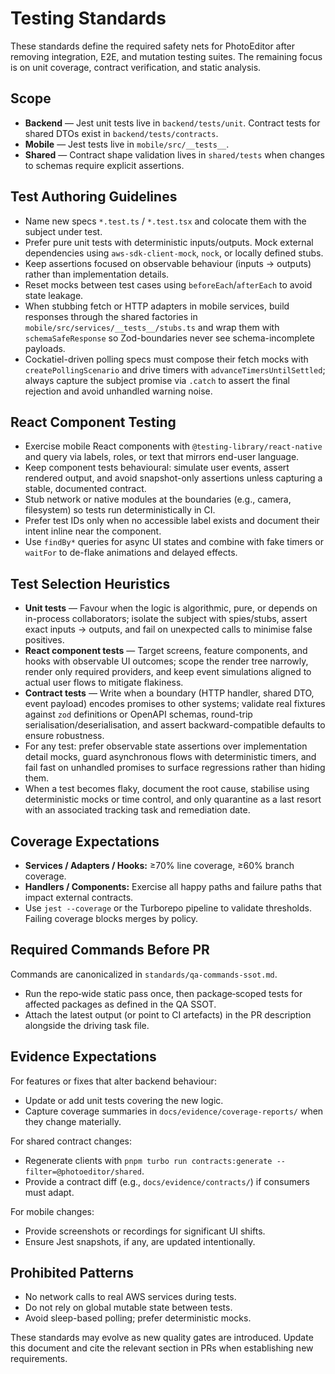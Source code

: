 # Testing Standards

These standards define the required safety nets for PhotoEditor after removing integration, E2E, and mutation testing suites. The remaining focus is on unit coverage, contract verification, and static analysis.

## Scope

- **Backend** — Jest unit tests live in `backend/tests/unit`. Contract tests for shared DTOs exist in `backend/tests/contracts`.
- **Mobile** — Jest tests live in `mobile/src/__tests__`.
- **Shared** — Contract shape validation lives in `shared/tests` when changes to schemas require explicit assertions.

## Test Authoring Guidelines

- Name new specs `*.test.ts` / `*.test.tsx` and colocate them with the subject under test.
- Prefer pure unit tests with deterministic inputs/outputs. Mock external dependencies using `aws-sdk-client-mock`, `nock`, or locally defined stubs.
- Keep assertions focused on observable behaviour (inputs → outputs) rather than implementation details.
- Reset mocks between test cases using `beforeEach`/`afterEach` to avoid state leakage.
- When stubbing fetch or HTTP adapters in mobile services, build responses through the shared factories in `mobile/src/services/__tests__/stubs.ts` and wrap them with `schemaSafeResponse` so Zod-boundaries never see schema-incomplete payloads.
- Cockatiel-driven polling specs must compose their fetch mocks with `createPollingScenario` and drive timers with `advanceTimersUntilSettled`; always capture the subject promise via `.catch` to assert the final rejection and avoid unhandled warning noise.

## React Component Testing

- Exercise mobile React components with `@testing-library/react-native` and query via labels, roles, or text that mirrors end-user language.
- Keep component tests behavioural: simulate user events, assert rendered output, and avoid snapshot-only assertions unless capturing a stable, documented contract.
- Stub network or native modules at the boundaries (e.g., camera, filesystem) so tests run deterministically in CI.
- Prefer test IDs only when no accessible label exists and document their intent inline near the component.
- Use `findBy*` queries for async UI states and combine with fake timers or `waitFor` to de-flake animations and delayed effects.

## Test Selection Heuristics

- **Unit tests** — Favour when the logic is algorithmic, pure, or depends on in-process collaborators; isolate the subject with spies/stubs, assert exact inputs → outputs, and fail on unexpected calls to minimise false positives.
- **React component tests** — Target screens, feature components, and hooks with observable UI outcomes; scope the render tree narrowly, render only required providers, and keep event simulations aligned to actual user flows to mitigate flakiness.
- **Contract tests** — Write when a boundary (HTTP handler, shared DTO, event payload) encodes promises to other systems; validate real fixtures against `zod` definitions or OpenAPI schemas, round-trip serialisation/deserialisation, and assert backward-compatible defaults to ensure robustness.
- For any test: prefer observable state assertions over implementation detail mocks, guard asynchronous flows with deterministic timers, and fail fast on unhandled promises to surface regressions rather than hiding them.
- When a test becomes flaky, document the root cause, stabilise using deterministic mocks or time control, and only quarantine as a last resort with an associated tracking task and remediation date.

## Coverage Expectations

- **Services / Adapters / Hooks:** ≥70% line coverage, ≥60% branch coverage.
- **Handlers / Components:** Exercise all happy paths and failure paths that impact external contracts.
- Use `jest --coverage` or the Turborepo pipeline to validate thresholds. Failing coverage blocks merges by policy.

## Required Commands Before PR

Commands are canonicalized in `standards/qa-commands-ssot.md`.
- Run the repo‑wide static pass once, then package‑scoped tests for affected packages as defined in the QA SSOT.
- Attach the latest output (or point to CI artefacts) in the PR description alongside the driving task file.

## Evidence Expectations

For features or fixes that alter backend behaviour:
- Update or add unit tests covering the new logic.
- Capture coverage summaries in `docs/evidence/coverage-reports/` when they change materially.

For shared contract changes:
- Regenerate clients with `pnpm turbo run contracts:generate --filter=@photoeditor/shared`.
- Provide a contract diff (e.g., `docs/evidence/contracts/`) if consumers must adapt.

For mobile changes:
- Provide screenshots or recordings for significant UI shifts.
- Ensure Jest snapshots, if any, are updated intentionally.

## Prohibited Patterns

- No network calls to real AWS services during tests.
- Do not rely on global mutable state between tests.
- Avoid sleep-based polling; prefer deterministic mocks.

These standards may evolve as new quality gates are introduced. Update this document and cite the relevant section in PRs when establishing new requirements.

